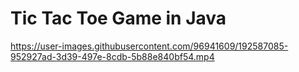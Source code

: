 # Tic Tac Toe Game in Java


https://user-images.githubusercontent.com/96941609/192587085-952927ad-3d39-497e-8cdb-5b88e840bf54.mp4






